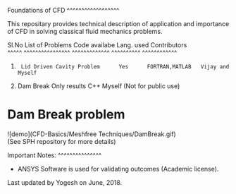 Foundations of CFD
^^^^^^^^^^^^^^^^^^

This repositary provides technical description of application and importance of CFD in solving classical fluid mechanics problems.

Sl.No   List of Problems	   Code availabe	Lang. used	 Contributors	
^^^^^   ^^^^^^^^^^^^^^^^	   ^^^^^^^^^^^^^	^^^^^^^^^^	 ^^^^^^^^^^^^
1)  	Lid Driven Cavity Problem      Yes		FORTRAN,MATLAB	 Vijay and Myself
2)	Dam Break		    Only results		C++	    Myself
				 (Not for public use)    
				     
# Dam Break problem 
![demo](CFD-Basics/Meshfree Techniques/DamBreak.gif) 			     
(See SPH repository for more details)			    
      	   

Important Notes:
^^^^^^^^^^^^^^^
* ANSYS Software is used for validating outcomes (Academic license).

Last updated by Yogesh on June, 2018.















	





